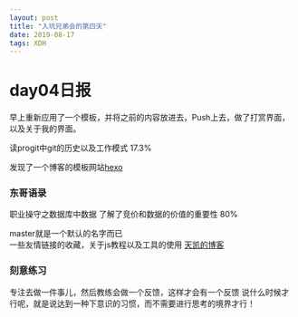 ```yaml
---
layout: post
title: "入坑兄弟会的第四天"
date: 2019-08-17 
tags: XDH  
---
```



# day04日报

早上重新应用了一个模板，并将之前的内容放进去，Push上去，做了打赏界面，以及关于我的界面。

读progit中git的历史以及工作模式 17.3%

发现了一个博客的模板网站[hexo](https://hexo.io/themes/)
### 东哥语录
职业操守之数据库中数据
了解了竞价和数据的价值的重要性 80%

master就是一个默认的名字而已
<br>
一些友情链接的收藏，关于js教程以及工具的使用
[天凯的博客](https://ttk1907.github.io/collection/)
<br>
### 刻意练习
专注去做一件事儿，然后教练会做一个反馈，这样才会有一个反馈
说什么时候才行呢，就是说达到一种下意识的习惯，而不需要进行思考的境界才行！

<br>



